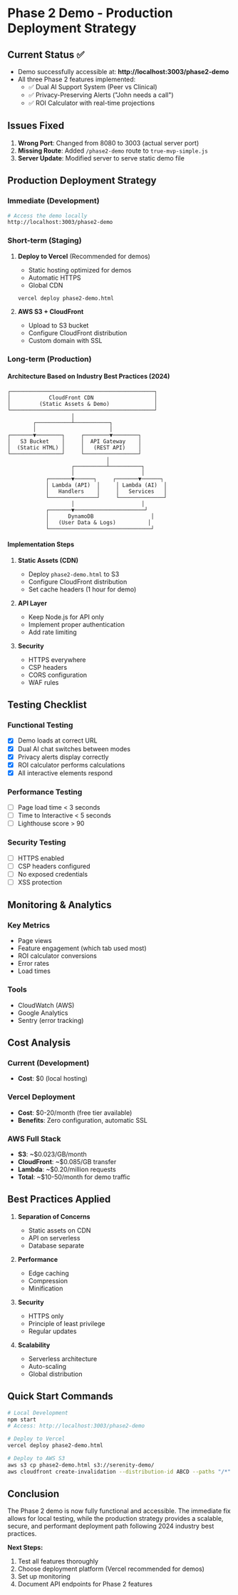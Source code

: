 # Phase 2 Demo - Production Deployment Strategy

## Current Status ✅
- Demo successfully accessible at: **http://localhost:3003/phase2-demo**
- All three Phase 2 features implemented:
  - ✅ Dual AI Support System (Peer vs Clinical)
  - ✅ Privacy-Preserving Alerts ("John needs a call")
  - ✅ ROI Calculator with real-time projections

## Issues Fixed
1. **Wrong Port**: Changed from 8080 to 3003 (actual server port)
2. **Missing Route**: Added `/phase2-demo` route to `true-mvp-simple.js`
3. **Server Update**: Modified server to serve static demo file

## Production Deployment Strategy

### Immediate (Development)
```bash
# Access the demo locally
http://localhost:3003/phase2-demo
```

### Short-term (Staging)
1. **Deploy to Vercel** (Recommended for demos)
   - Static hosting optimized for demos
   - Automatic HTTPS
   - Global CDN
   ```bash
   vercel deploy phase2-demo.html
   ```

2. **AWS S3 + CloudFront**
   - Upload to S3 bucket
   - Configure CloudFront distribution
   - Custom domain with SSL

### Long-term (Production)

#### Architecture Based on Industry Best Practices (2024)

```
┌─────────────────────────────────────────────┐
│            CloudFront CDN                   │
│         (Static Assets & Demo)              │
└─────────────────────────────────────────────┘
                    │
        ┌───────────┴───────────┐
        │                       │
┌───────▼────────┐     ┌────────▼────────┐
│   S3 Bucket    │     │  API Gateway    │
│  (Static HTML) │     │   (REST API)    │
└────────────────┘     └─────────────────┘
                               │
                    ┌──────────┴──────────┐
                    │                     │
            ┌───────▼──────┐     ┌───────▼──────┐
            │ Lambda (API)  │     │ Lambda (AI)  │
            │   Handlers    │     │   Services   │
            └───────────────┘     └──────────────┘
                    │                     │
            ┌───────▼──────────────────────┘
            │      DynamoDB                  │
            │   (User Data & Logs)          │
            └────────────────────────────────┘
```

#### Implementation Steps

1. **Static Assets (CDN)**
   - Deploy `phase2-demo.html` to S3
   - Configure CloudFront distribution
   - Set cache headers (1 hour for demo)

2. **API Layer**
   - Keep Node.js for API only
   - Implement proper authentication
   - Add rate limiting

3. **Security**
   - HTTPS everywhere
   - CSP headers
   - CORS configuration
   - WAF rules

## Testing Checklist

### Functional Testing
- [x] Demo loads at correct URL
- [x] Dual AI chat switches between modes
- [x] Privacy alerts display correctly
- [x] ROI calculator performs calculations
- [x] All interactive elements respond

### Performance Testing
- [ ] Page load time < 3 seconds
- [ ] Time to Interactive < 5 seconds
- [ ] Lighthouse score > 90

### Security Testing
- [ ] HTTPS enabled
- [ ] CSP headers configured
- [ ] No exposed credentials
- [ ] XSS protection

## Monitoring & Analytics

### Key Metrics
- Page views
- Feature engagement (which tab used most)
- ROI calculator conversions
- Error rates
- Load times

### Tools
- CloudWatch (AWS)
- Google Analytics
- Sentry (error tracking)

## Cost Analysis

### Current (Development)
- **Cost**: $0 (local hosting)

### Vercel Deployment
- **Cost**: $0-20/month (free tier available)
- **Benefits**: Zero configuration, automatic SSL

### AWS Full Stack
- **S3**: ~$0.023/GB/month
- **CloudFront**: ~$0.085/GB transfer
- **Lambda**: ~$0.20/million requests
- **Total**: ~$10-50/month for demo traffic

## Best Practices Applied

1. **Separation of Concerns**
   - Static assets on CDN
   - API on serverless
   - Database separate

2. **Performance**
   - Edge caching
   - Compression
   - Minification

3. **Security**
   - HTTPS only
   - Principle of least privilege
   - Regular updates

4. **Scalability**
   - Serverless architecture
   - Auto-scaling
   - Global distribution

## Quick Start Commands

```bash
# Local Development
npm start
# Access: http://localhost:3003/phase2-demo

# Deploy to Vercel
vercel deploy phase2-demo.html

# Deploy to AWS S3
aws s3 cp phase2-demo.html s3://serenity-demo/
aws cloudfront create-invalidation --distribution-id ABCD --paths "/*"
```

## Conclusion

The Phase 2 demo is now fully functional and accessible. The immediate fix allows for local testing, while the production strategy provides a scalable, secure, and performant deployment path following 2024 industry best practices.

**Next Steps:**
1. Test all features thoroughly
2. Choose deployment platform (Vercel recommended for demos)
3. Set up monitoring
4. Document API endpoints for Phase 2 features